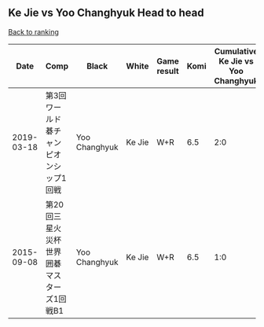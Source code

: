 ## Ke Jie vs Yoo Changhyuk Head to head

[Back to ranking](../../index.md)




| **Date** | **Comp** | **Black** | **White** | **Game result** | **Komi** | **Cumulative Ke Jie vs Yoo Changhyuk** | **Ke Jie streak** | **Yoo Changhyuk streak** | 
| --- | --- | --- | --- | --- | --- | --- | --- | --- |
| 2019-03-18 | 第3回ワールド碁チャンピオンシップ1回戦  | Yoo Changhyuk | Ke Jie | W+R | 6.5 | 2:0 | 2 | 0 | 
| 2015-09-08 | 第20回三星火災杯世界囲碁マスターズ1回戦B1 | Yoo Changhyuk | Ke Jie | W+R | 6.5 | 1:0 | 1 | 0 |




